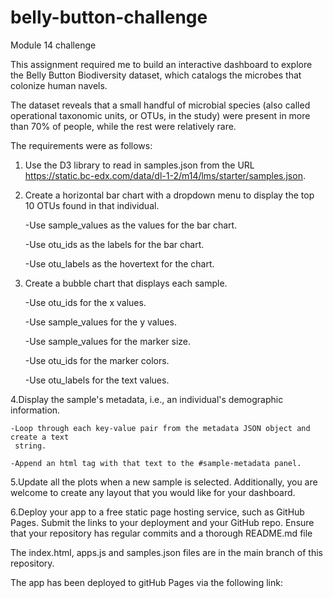 # belly-button-challenge
Module 14 challenge

This assignment required me to build an interactive dashboard to explore the Belly Button Biodiversity dataset, which catalogs the microbes that colonize human navels.

The dataset reveals that a small handful of microbial species (also called operational taxonomic units, or OTUs, in the study) were present in more than 70% of people, while the rest were relatively rare.

The requirements were as follows:

1. Use the D3 library to read in samples.json from the URL https://static.bc-edx.com/data/dl-1-2/m14/lms/starter/samples.json.

2. Create a horizontal bar chart with a dropdown menu to display the top 10 OTUs found in that individual.

    -Use sample_values as the values for the bar chart.
    
    -Use otu_ids as the labels for the bar chart.
    
    -Use otu_labels as the hovertext for the chart.

3. Create a bubble chart that displays each sample.

    -Use otu_ids for the x values.
    
    -Use sample_values for the y values.
    
    -Use sample_values for the marker size.
    
    -Use otu_ids for the marker colors.
    
    -Use otu_labels for the text values.
  
4.Display the sample's metadata, i.e., an individual's demographic information.

    -Loop through each key-value pair from the metadata JSON object and create a text     
     string.
     
    -Append an html tag with that text to the #sample-metadata panel.

5.Update all the plots when a new sample is selected. Additionally, you are welcome to create any layout that you would like for your dashboard. 

6.Deploy your app to a free static page hosting service, such as GitHub Pages. Submit the links to your deployment and your GitHub repo. Ensure that your repository has regular commits and a thorough README.md file

The index.html, apps.js and samples.json files are in the main branch of this repository.

The app has been deployed to gitHub Pages via the following link:






 

